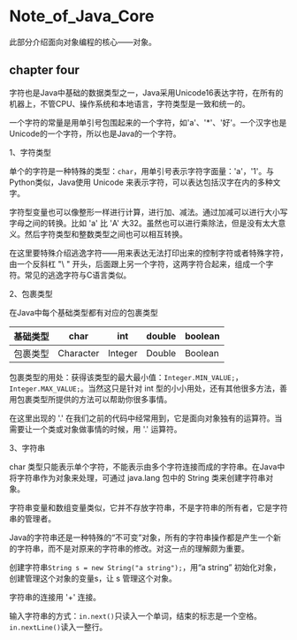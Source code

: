 # Note_of_Java_Core

此部分介绍面向对象编程的核心——对象。

## chapter four

字符也是Java中基础的数据类型之一，Java采用Unicode16表达字符，在所有的机器上，不管CPU、操作系统和本地语言，字符类型是一致和统一的。

一个字符的常量是用单引号包围起来的一个字符，如'a'、'*'、'好'。一个汉字也是Unicode的一个字符，所以也是Java的一个字符。

1、字符类型

单个的字符是一种特殊的类型：`char`，用单引号表示字符字面量：'a'，'1'。与Python类似，Java使用 Unicode 来表示字符，可以表达包括汉字在内的多种文字。

字符型变量也可以像整形一样进行计算，进行加、减法。通过加减可以进行大小写字母之间的转换。比如 'a' 比 'A' 大32。虽然也可以进行乘除法，但是没有太大意义。然后字符类型和整数类型之间也可以相互转换。

在这里要特殊介绍逃逸字符——用来表达无法打印出来的控制字符或者特殊字符，由一个反斜杠 "\ " 开头，后面跟上另一个字符，这两字符合起来，组成一个字符。常见的逃逸字符与C语言类似。

2、包裹类型

在Java中每个基础类型都有对应的包裹类型

| 基础类型 | char      | int     | double | boolean |
| -------- | --------- | ------- | ------ | ------- |
| 包裹类型 | Character | Integer | Double | Boolean |

包裹类型的用处：获得该类型的最大最小值：`Integer.MIN_VALUE;`，`Integer.MAX_VALUE;`。当然这只是针对 int 型的小小用处，还有其他很多方法，善用包裹类型所提供的方法可以帮助你很多事情。

在这里出现的 '.' 在我们之前的代码中经常用到，它是面向对象独有的运算符。当需要让一个类或对象做事情的时候，用 '.' 运算符。

3、字符串

char 类型只能表示单个字符，不能表示由多个字符连接而成的字符串。在Java中将字符串作为对象来处理，可通过 java.lang 包中的 String 类来创建字符串对象。

字符串变量和数组变量类似，它并不存放字符串，不是字符串的所有者，它是字符串的管理者。

Java的字符串还是一种特殊的“不可变”对象，所有的字符串操作都是产生一个新的字符串，而不是对原来的字符串的修改。对这一点的理解颇为重要。

创建字符串`String s = new String("a string");`，用“a string” 初始化对象，创建管理这个对象的变量s，让 s 管理这个对象。

字符串的连接用 '+' 连接。

输入字符串的方式：`in.next()`只读入一个单词，结束的标志是一个空格。`in.nextLine()`读入一整行。